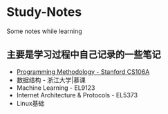 # Study-Notes
Some notes while learning

## 主要是学习过程中自己记录的一些笔记
* [Programming Methodology - Stanford CS106A](https://github.com/Shangwen-Yan/Study-Notes/tree/master/Programmng%20Methodology%20-%20CS106A)
* 数据结构 - 浙江大学|慕课
* Machine Learning - EL9123
* Internet Architecture & Protocols - EL5373
* Linux基础
